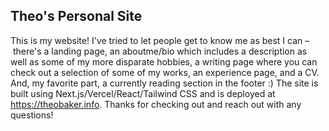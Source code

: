 ## Theo's Personal Site
This is my website! I've tried to let people get to know me as best I can – there's a landing page, an aboutme/bio which includes a description as well as some of my more disparate hobbies, a writing page where you can check out a selection of some of my works, an experience page, and a CV. And, my favorite part, a currently reading section in the footer :) The site is built using Next.js/Vercel/React/Tailwind CSS and is deployed at https://theobaker.info. Thanks for checking out and reach out with any questions!